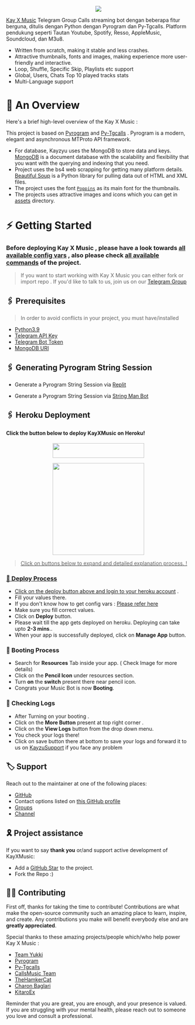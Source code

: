 <p align="center">
  <img src="https://telegra.ph/file/4c77731a232ec4fff41cb.jpg">
</p>

[Kay X Music](https://github.com/Kayzyu/KayXMusic) Telegram Group Calls streaming bot dengan beberapa fitur berguna, ditulis dengan Python dengan Pyrogram dan Py-Tgcalls. Platform pendukung seperti Tautan Youtube, Spotify, Resso, AppleMusic, Soundcloud, dan M3u8.

* Written from scratch, making it stable and less crashes.
* Attractive thumbnails, fonts and images,  making experience more user-friendly and interactive.
* Loop, Shuffle, Specific Skip, Playlists etc support
* Global, Users, Chats Top 10 played tracks stats
* Multi-Language support


# 🔗 An Overview

Here's a brief high-level overview of the Kay X Music :

This project is based on [Pyrogram](https://github.com/pyrogram) and [Py-Tgcalls](https://github.com/pytgcalls/pytgcalls) . Pyrogram is a modern, elegant and asynchronous MTProto API framework.

* For database, Kayzyu uses the MongoDB to store data and keys. [MongoDB](https://www.mongodb.com/) is a document database with the scalability and flexibility that you want with the querying and indexing that you need.
* Project uses the bs4 web scrapping for getting many platform details. [Beautiful Soup](https://www.crummy.com/software/BeautifulSoup/bs4/doc/) is a Python library for pulling data out of HTML and XML files.
* The project uses the font [`Poppins`](../assets/font.ttf) as its main font for the thumbnails.
* The projects uses attractive images and icons which you can get in [assets](../assets/) directory.



# ⚡️ Getting Started

### Before deploying Kay X Music , please have a look towards [all available config vars](../config/README.md) , also please check [all available commands](../strings/command.yml) of the project.

> If you want to start working with Kay X Music you can either fork or import repo .
> If you'd like to talk to us, join us on our [Telegram Group](https://t.me/KayzuSupport)


## 🖇 Prerequisites

> In order to avoid conflicts in your project, you must have/installed

- [Python3.9](https://www.python.org/downloads/release/python-390/)
- [Telegram API Key](https://docs.pyrogram.org/intro/setup#api-keys)
- [Telegram Bot Token](https://t.me/botfather)
- [MongoDB URI](https://telegra.ph/How-To-get-Mongodb-URI-04-06)


## 🖇 Generating Pyrogram String Session

- Generate a Pyrogram String Session via [Replit](https://repl.it/@mrismanaziz/stringenSession?lite=1&outputonly=1)

- Generate a Pyrogram String Session via [String Man Bot](https://t.me/stringmanrobot)


## 🖇 Heroku Deployment

<h4>Click the button below to deploy KayXMusic on Heroku!</h4>    

<p align="center"><a href="https://dashboard.heroku.com/new?template=https://github.com/Kayzyu/KayXMusic"> <img src="https://img.shields.io/badge/Deploy%20To%20Heroku-purple?style=flat&logo=heroku" width="250" height="40.00" /></a></p>

<p align="center"><a href="https://telegram.dog/XTZ_HerokuBot?start=S2F5enl1L0theVhNdXNpYyBtYWlu"><img src="https://img.shields.io/badge/Deploy%20Via%20Telegram-blue?style=for-the-badge&logo=telegram" width="250""/</a>  </p>


> Click on buttons below to expand and  detailed explanation process. !


### 🚀 Deploy Process
- Click on the deploy button above and login to your [heroku account](https://heroku.com/login) .
- Fill your values there.
- If you don't know how to get config vars : [Please refer here](../config/README.md)
- Make sure you fill correct values.
- Click on **Deploy** button.
- Please wait till the app gets deployed on heroku. Deploying can take upto **2-3 mins**..
- When your app is successfully deployed, click on **Manage App** button.


### 🚀 Booting Process
- Search for **Resources** Tab inside your app. ( Check Image for more details)
- Click on the **Pencil Icon** under resources section.
- Turn **on** the **switch** present there near pencil icon.
- Congrats your Music Bot is now **Booting**.


### 🚀 Checking Logs
- After Turning on your booting .
- Click on the **More Button** present at top right corner .
- Click on the **View Logs** button from the drop down menu.
- You check your logs there!
- Click on save button there at bottom to save your logs and forward it to us on [KayzuSupport](https://t.me/KayzuSupport) if you face any problem

</details>


## 🏷 Support

Reach out to the maintainer at one of the following places:

- [GitHub](https://github.com/Kayzyu/KayXMusic)
- Contact options listed on [this GitHub profile](https://github.com/Kayzyu)
- [Groups](https://t.me/KayzuSupport)
- [Channel](https://t.me/kayzuchannel)

## 🎗 Project assistance

If you want to say **thank you** or/and support active development of KayXMusic:

- Add a [GitHub Star](https://github.com/Kayzyu/KayXMusic) to the project.
- Fork the Repo :)

## ✍🏻 Contributing

First off, thanks for taking the time to contribute! Contributions are what make the open-source community such an amazing place to learn, inspire, and create. Any contributions you make will benefit everybody else and are **greatly appreciated**.

Special thanks to these amazing projects/people which/who help power Kay X Music :
- [Team Yukki](https://github.com/TeamYukki)
- [Pyrogram](https://github.com/pyrogram/pyrogram)
- [Py-Tgcalls](https://github.com/pytgcalls/pytgcalls)
- [CallsMusic Team](https://github.com/Callsmusic)
- [TheHamkerCat](https://github.com/TheHamkerCat)
- [Charon Baglari](https://github.com/XCBv021)
- [KitaroEx](https://github.com/KITAROO)


Reminder that you are great, you are enough, and your presence is valued. If you are struggling with your mental health, please reach out to someone you love and consult a professional.
